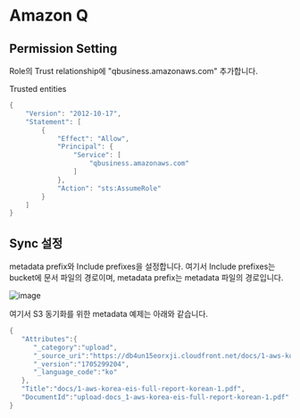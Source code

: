 # Amazon Q

## Permission Setting

Role의 Trust relationship에 "qbusiness.amazonaws.com" 추가합니다.

Trusted entities

```java
{
    "Version": "2012-10-17",
    "Statement": [
        {
            "Effect": "Allow",
            "Principal": {
                "Service": [
                    "qbusiness.amazonaws.com"
                ]
            },
            "Action": "sts:AssumeRole"
        }
    ]
}
```

## Sync 설정

metadata prefix와 Include prefixes을 설정합니다. 여기서 Include prefixes는 bucket에 문서 파일의 경로이며, metadata prefix는 metadata 파일의 경로입니다.

![image](https://github.com/kyopark2014/amazon-q/assets/52392004/9a80475b-2cb8-4eee-a887-e736dc2bd455)

여기서 S3 동기화를 위한 metadata 예제는 아래와 같습니다.

```java
{
   "Attributes":{
      "_category":"upload",
      "_source_uri":"https://db4un15eorxji.cloudfront.net/docs/1-aws-korea-eis-full-report-korean-1.pdf",
      "_version":"1705299204",
      "_language_code":"ko"
   },
   "Title":"docs/1-aws-korea-eis-full-report-korean-1.pdf",
   "DocumentId":"upload-docs_1-aws-korea-eis-full-report-korean-1.pdf"
}
```

